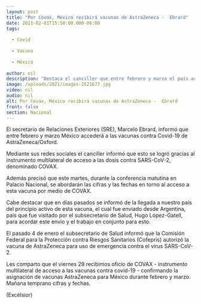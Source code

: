 ```yaml
---
layout: post
title: "Por Covax, México recibirá vacunas de AstraZeneca -  Ebrard"
date: 2021-02-01T15:50:00.000-06:00
tags:
  
  - Covid
  
  - Vacuna
  
  - México
  
author: nil
description: "Destaca el canciller que entre febrero y marzo el país accederá a este medicamento contra Covid-19; en la ‘mañanera’ de este martes se dará más información"
image: /uploads/2021/images-2521677.jpg
video: nil
audio: nil
alt: Por Covax, México recibirá vacunas de AstraZeneca -  Ebrard
front: false
section: Nacional
---
```


El secretario de Relaciones Exteriores (SRE), Marcelo Ebrard, informó que entre febrero y marzo México accederá a las vacunas contra Covid-19 de AstraZeneca/Oxford.

Mediante sus redes sociales el canciller informó que esto se logró gracias al instrumento multilateral de acceso a las dosis contra SARS-CoV-2, denominado COVAX.

Además precisó que este martes, durante la conferencia matutina en Palacio Nacional, se abordarán las cifras y las fechas en torno al acceso a esta vacuna por medio de COVAX.

Cabe destacar que en días pasados se informó de la llegada a nuestro país del principio activo de esta vacuna, el cual fue enviado desde Argentina, país que fue visitado por el subsecretario de Salud, Hugo López-Gatell, para acordar este envío y el trabajo en conjunto para esto.

El pasado 4 de enero el subsecretario de Salud informó que la Comisión Federal para la Protección contra Riesgos Sanitarios (Cofepris) autorizó la vacuna de AstraZeneca para uso de emergencia contra el virus SARS-CoV-2.

Les comparto que el viernes 29 recibimos oficio de COVAX - instrumento multilateral de acceso a las vacunas contra covid-19 - confirmando la asignación de vacunas AstraZeneca para México durante febrero y marzo. Mañana temprano cifras y fechas.

(Excélsior)